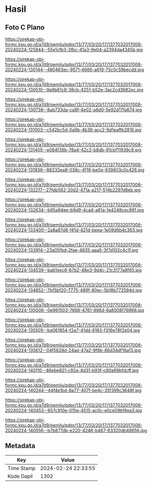 # Hasil

## Foto C Plano

https://sirekap-obj-formc.kpu.go.id/a7d9/pemilu/pdpr/13/77/03/20/17/1377032017008-20240224-125844--55e1cfb3-3fbc-41a3-9e04-a2394da4345b.jpg

https://sirekap-obj-formc.kpu.go.id/a7d9/pemilu/pdpr/13/77/03/20/17/1377032017008-20240224-130144--480463ec-9571-4666-a619-75c0c59becdd.jpg

https://sirekap-obj-formc.kpu.go.id/a7d9/pemilu/pdpr/13/77/03/20/17/1377032017008-20240224-130510--9a9b61c8-38cb-4251-b52e-3ac2cd3682ec.jpg

https://sirekap-obj-formc.kpu.go.id/a7d9/pemilu/pdpr/13/77/03/20/17/1377032017008-20240224-130738--8ab733da-ca8f-4e02-a6d0-5e92d17fa674.jpg

https://sirekap-obj-formc.kpu.go.id/a7d9/pemilu/pdpr/13/77/03/20/17/1377032017008-20240224-131003--c542bc5d-0a9b-4b39-acc2-9d1eaffb2816.jpg

https://sirekap-obj-formc.kpu.go.id/a7d9/pemilu/pdpr/13/77/03/20/17/1377032017008-20240224-131405--e084f38b-78a4-42c2-b8db-91cbf11939c9.jpg

https://sirekap-obj-formc.kpu.go.id/a7d9/pemilu/pdpr/13/77/03/20/17/1377032017008-20240224-131836--88233ea8-038c-4f19-be0e-939603c0c426.jpg

https://sirekap-obj-formc.kpu.go.id/a7d9/pemilu/pdpr/13/77/03/20/17/1377032017008-20240224-132217--27fdb562-20d2-471a-a217-514b2297d8eb.jpg

https://sirekap-obj-formc.kpu.go.id/a7d9/pemilu/pdpr/13/77/03/20/17/1377032017008-20240224-132634--b95a94ee-b9d9-4ca4-a81a-1e4248cec991.jpg

https://sirekap-obj-formc.kpu.go.id/a7d9/pemilu/pdpr/13/77/03/20/17/1377032017008-20240224-133400--2a8a87d8-f41d-421d-beea-1e09d6b4c363.jpg

https://sirekap-obj-formc.kpu.go.id/a7d9/pemilu/pdpr/13/77/03/20/17/1377032017008-20240224-133914--23a05fbd-2fae-4835-aaa5-3f7d102c4c1f.jpg

https://sirekap-obj-formc.kpu.go.id/a7d9/pemilu/pdpr/13/77/03/20/17/1377032017008-20240224-134539--bab1eec6-67b2-48e3-9d4c-21c3177a8f65.jpg

https://sirekap-obj-formc.kpu.go.id/a7d9/pemilu/pdpr/13/77/03/20/17/1377032017008-20240224-134852--7bf5bf20-7775-489f-80ec-5b18b772594d.jpg

https://sirekap-obj-formc.kpu.go.id/a7d9/pemilu/pdpr/13/77/03/20/17/1377032017008-20240224-135008--0e961503-7698-4761-896d-6a8008f76968.jpg

https://sirekap-obj-formc.kpu.go.id/a7d9/pemilu/pdpr/13/77/03/20/17/1377032017008-20240224-135505--ba061854-f2a7-41dd-8183-f316e78f2e04.jpg

https://sirekap-obj-formc.kpu.go.id/a7d9/pemilu/pdpr/13/77/03/20/17/1377032017008-20240224-135612--04f5628d-24ad-47a2-9f6b-86d34df16a13.jpg

https://sirekap-obj-formc.kpu.go.id/a7d9/pemilu/pdpr/13/77/03/20/17/1377032017008-20240224-140110--46ebe821-c92a-4d31-b93f-c80a69bfdcff.jpg

https://sirekap-obj-formc.kpu.go.id/a7d9/pemilu/pdpr/13/77/03/20/17/1377032017008-20240224-140244--44f4e1bd-8a77-407f-be4c-35f399c3648f.jpg

https://sirekap-obj-formc.kpu.go.id/a7d9/pemilu/pdpr/13/77/03/20/17/1377032017008-20240224-140453--857c910e-015e-4515-ac0c-e0ce09bf8ea3.jpg

https://sirekap-obj-formc.kpu.go.id/a7d9/pemilu/pdpr/13/77/03/20/17/1377032017008-20240224-140556--b7b877db-e220-4246-b467-63320db48656.jpg


## Metadata

| Key        | Value               |
| ---------- | ------------------- |
| Time Stamp | 2024-02-24 22:33:55 |
| Kode Dapil | 1302                |



